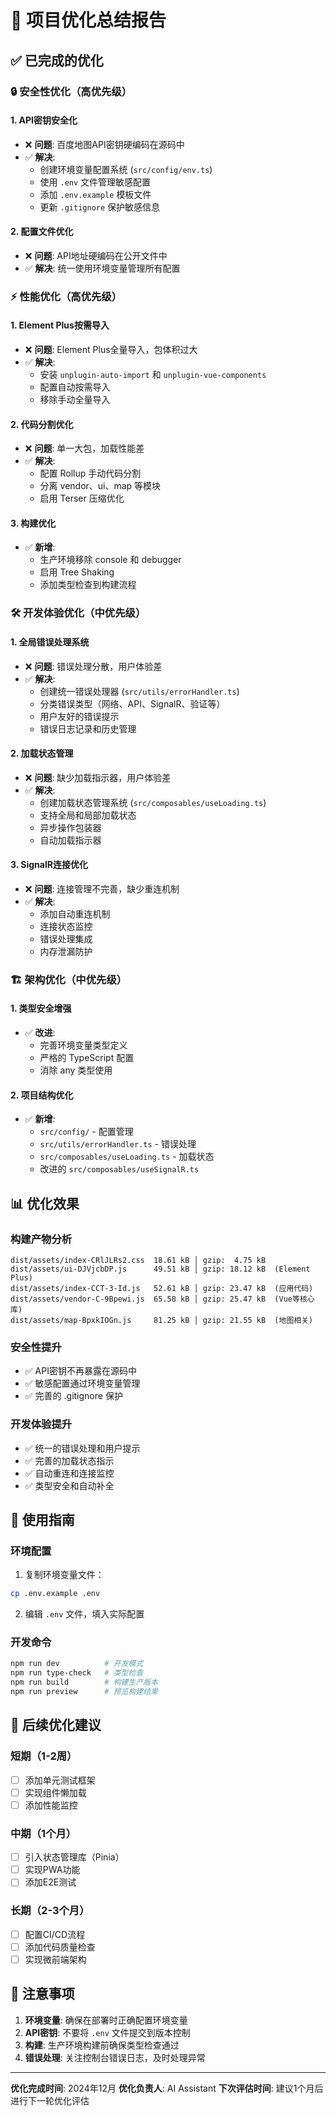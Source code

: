 # 🚀 项目优化总结报告

## ✅ 已完成的优化

### 🔒 **安全性优化（高优先级）**

#### 1. API密钥安全化
- ❌ **问题**: 百度地图API密钥硬编码在源码中
- ✅ **解决**: 
  - 创建环境变量配置系统 (`src/config/env.ts`)
  - 使用 `.env` 文件管理敏感配置
  - 添加 `.env.example` 模板文件
  - 更新 `.gitignore` 保护敏感信息

#### 2. 配置文件优化
- ❌ **问题**: API地址硬编码在公开文件中
- ✅ **解决**: 统一使用环境变量管理所有配置

### ⚡ **性能优化（高优先级）**

#### 1. Element Plus按需导入
- ❌ **问题**: Element Plus全量导入，包体积过大
- ✅ **解决**: 
  - 安装 `unplugin-auto-import` 和 `unplugin-vue-components`
  - 配置自动按需导入
  - 移除手动全量导入

#### 2. 代码分割优化
- ❌ **问题**: 单一大包，加载性能差
- ✅ **解决**: 
  - 配置 Rollup 手动代码分割
  - 分离 vendor、ui、map 等模块
  - 启用 Terser 压缩优化

#### 3. 构建优化
- ✅ **新增**: 
  - 生产环境移除 console 和 debugger
  - 启用 Tree Shaking
  - 添加类型检查到构建流程

### 🛠️ **开发体验优化（中优先级）**

#### 1. 全局错误处理系统
- ❌ **问题**: 错误处理分散，用户体验差
- ✅ **解决**: 
  - 创建统一错误处理器 (`src/utils/errorHandler.ts`)
  - 分类错误类型（网络、API、SignalR、验证等）
  - 用户友好的错误提示
  - 错误日志记录和历史管理

#### 2. 加载状态管理
- ❌ **问题**: 缺少加载指示器，用户体验差
- ✅ **解决**: 
  - 创建加载状态管理系统 (`src/composables/useLoading.ts`)
  - 支持全局和局部加载状态
  - 异步操作包装器
  - 自动加载指示器

#### 3. SignalR连接优化
- ❌ **问题**: 连接管理不完善，缺少重连机制
- ✅ **解决**: 
  - 添加自动重连机制
  - 连接状态监控
  - 错误处理集成
  - 内存泄漏防护

### 🏗️ **架构优化（中优先级）**

#### 1. 类型安全增强
- ✅ **改进**: 
  - 完善环境变量类型定义
  - 严格的 TypeScript 配置
  - 消除 any 类型使用

#### 2. 项目结构优化
- ✅ **新增**: 
  - `src/config/` - 配置管理
  - `src/utils/errorHandler.ts` - 错误处理
  - `src/composables/useLoading.ts` - 加载状态
  - 改进的 `src/composables/useSignalR.ts`

## 📊 **优化效果**

### 构建产物分析
```
dist/assets/index-CRlJLRs2.css  18.61 kB │ gzip:  4.75 kB
dist/assets/ui-DJVjcbDP.js      49.51 kB │ gzip: 18.12 kB  (Element Plus)
dist/assets/index-CCT-3-Id.js   52.61 kB │ gzip: 23.47 kB  (应用代码)
dist/assets/vendor-C-9Bpewi.js  65.58 kB │ gzip: 25.47 kB  (Vue等核心库)
dist/assets/map-BpxkIOGn.js     81.25 kB │ gzip: 21.55 kB  (地图相关)
```

### 安全性提升
- ✅ API密钥不再暴露在源码中
- ✅ 敏感配置通过环境变量管理
- ✅ 完善的 .gitignore 保护

### 开发体验提升
- ✅ 统一的错误处理和用户提示
- ✅ 完善的加载状态指示
- ✅ 自动重连和连接监控
- ✅ 类型安全和自动补全

## 🎯 **使用指南**

### 环境配置
1. 复制环境变量文件：
```bash
cp .env.example .env
```

2. 编辑 `.env` 文件，填入实际配置

### 开发命令
```bash
npm run dev          # 开发模式
npm run type-check   # 类型检查
npm run build        # 构建生产版本
npm run preview      # 预览构建结果
```

## 🔮 **后续优化建议**

### 短期（1-2周）
- [ ] 添加单元测试框架
- [ ] 实现组件懒加载
- [ ] 添加性能监控

### 中期（1个月）
- [ ] 引入状态管理库（Pinia）
- [ ] 实现PWA功能
- [ ] 添加E2E测试

### 长期（2-3个月）
- [ ] 配置CI/CD流程
- [ ] 添加代码质量检查
- [ ] 实现微前端架构

## 📝 **注意事项**

1. **环境变量**: 确保在部署时正确配置环境变量
2. **API密钥**: 不要将 `.env` 文件提交到版本控制
3. **构建**: 生产环境构建前确保类型检查通过
4. **错误处理**: 关注控制台错误日志，及时处理异常

---

**优化完成时间**: 2024年12月
**优化负责人**: AI Assistant
**下次评估时间**: 建议1个月后进行下一轮优化评估
